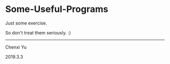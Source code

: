 # Some-Useful-Programs

Just some exercise. 

So don't treat them seriously.  :)

---

Chenxi Yu

2019.3.3
